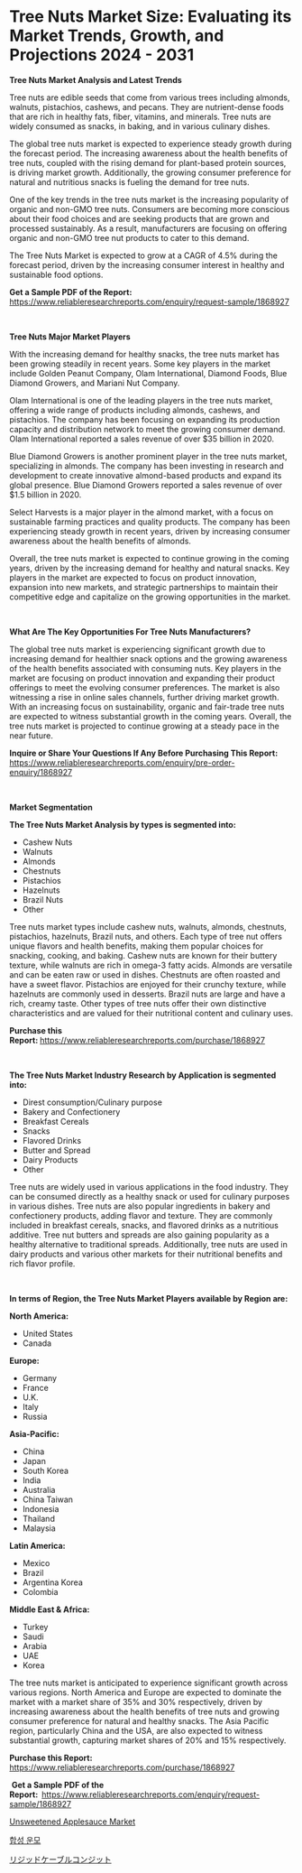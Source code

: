 <p><h1>Tree Nuts Market Size: Evaluating its Market Trends, Growth, and Projections 2024 - 2031</h1></p><p><strong>Tree Nuts Market Analysis and Latest Trends</strong></p>
<p><p>Tree nuts are edible seeds that come from various trees including almonds, walnuts, pistachios, cashews, and pecans. They are nutrient-dense foods that are rich in healthy fats, fiber, vitamins, and minerals. Tree nuts are widely consumed as snacks, in baking, and in various culinary dishes.</p><p>The global tree nuts market is expected to experience steady growth during the forecast period. The increasing awareness about the health benefits of tree nuts, coupled with the rising demand for plant-based protein sources, is driving market growth. Additionally, the growing consumer preference for natural and nutritious snacks is fueling the demand for tree nuts.</p><p>One of the key trends in the tree nuts market is the increasing popularity of organic and non-GMO tree nuts. Consumers are becoming more conscious about their food choices and are seeking products that are grown and processed sustainably. As a result, manufacturers are focusing on offering organic and non-GMO tree nut products to cater to this demand.</p><p>The Tree Nuts Market is expected to grow at a CAGR of 4.5% during the forecast period, driven by the increasing consumer interest in healthy and sustainable food options.</p></p>
<p><strong>Get a Sample PDF of the Report:&nbsp;</strong> <a href="https://www.reliableresearchreports.com/enquiry/request-sample/1868927">https://www.reliableresearchreports.com/enquiry/request-sample/1868927</a></p>
<p>&nbsp;</p>
<p><strong>Tree Nuts Major Market Players</strong></p>
<p><p>With the increasing demand for healthy snacks, the tree nuts market has been growing steadily in recent years. Some key players in the market include Golden Peanut Company, Olam International, Diamond Foods, Blue Diamond Growers, and Mariani Nut Company.</p><p>Olam International is one of the leading players in the tree nuts market, offering a wide range of products including almonds, cashews, and pistachios. The company has been focusing on expanding its production capacity and distribution network to meet the growing consumer demand. Olam International reported a sales revenue of over $35 billion in 2020.</p><p>Blue Diamond Growers is another prominent player in the tree nuts market, specializing in almonds. The company has been investing in research and development to create innovative almond-based products and expand its global presence. Blue Diamond Growers reported a sales revenue of over $1.5 billion in 2020.</p><p>Select Harvests is a major player in the almond market, with a focus on sustainable farming practices and quality products. The company has been experiencing steady growth in recent years, driven by increasing consumer awareness about the health benefits of almonds.</p><p>Overall, the tree nuts market is expected to continue growing in the coming years, driven by the increasing demand for healthy and natural snacks. Key players in the market are expected to focus on product innovation, expansion into new markets, and strategic partnerships to maintain their competitive edge and capitalize on the growing opportunities in the market.</p></p>
<p>&nbsp;</p>
<p><strong>What Are The Key Opportunities For Tree Nuts Manufacturers?</strong></p>
<p><p>The global tree nuts market is experiencing significant growth due to increasing demand for healthier snack options and the growing awareness of the health benefits associated with consuming nuts. Key players in the market are focusing on product innovation and expanding their product offerings to meet the evolving consumer preferences. The market is also witnessing a rise in online sales channels, further driving market growth. With an increasing focus on sustainability, organic and fair-trade tree nuts are expected to witness substantial growth in the coming years. Overall, the tree nuts market is projected to continue growing at a steady pace in the near future.</p></p>
<p><strong>Inquire or Share Your Questions If Any Before Purchasing This Report:</strong> <a href="https://www.reliableresearchreports.com/enquiry/pre-order-enquiry/1868927">https://www.reliableresearchreports.com/enquiry/pre-order-enquiry/1868927</a></p>
<p>&nbsp;</p>
<p><strong>Market Segmentation</strong></p>
<p><strong>The Tree Nuts Market Analysis by types is segmented into:</strong></p>
<p><ul><li>Cashew Nuts</li><li>Walnuts</li><li>Almonds</li><li>Chestnuts</li><li>Pistachios</li><li>Hazelnuts</li><li>Brazil Nuts</li><li>Other</li></ul></p>
<p><p>Tree nuts market types include cashew nuts, walnuts, almonds, chestnuts, pistachios, hazelnuts, Brazil nuts, and others. Each type of tree nut offers unique flavors and health benefits, making them popular choices for snacking, cooking, and baking. Cashew nuts are known for their buttery texture, while walnuts are rich in omega-3 fatty acids. Almonds are versatile and can be eaten raw or used in dishes. Chestnuts are often roasted and have a sweet flavor. Pistachios are enjoyed for their crunchy texture, while hazelnuts are commonly used in desserts. Brazil nuts are large and have a rich, creamy taste. Other types of tree nuts offer their own distinctive characteristics and are valued for their nutritional content and culinary uses.</p></p>
<p><strong>Purchase this Report:&nbsp;</strong><a href="https://www.reliableresearchreports.com/purchase/1868927">https://www.reliableresearchreports.com/purchase/1868927</a></p>
<p>&nbsp;</p>
<p><strong>The Tree Nuts Market Industry Research by Application is segmented into:</strong></p>
<p><ul><li>Direst consumption/Culinary purpose</li><li>Bakery and Confectionery</li><li>Breakfast Cereals</li><li>Snacks</li><li>Flavored Drinks</li><li>Butter and Spread</li><li>Dairy Products</li><li>Other</li></ul></p>
<p><p>Tree nuts are widely used in various applications in the food industry. They can be consumed directly as a healthy snack or used for culinary purposes in various dishes. Tree nuts are also popular ingredients in bakery and confectionery products, adding flavor and texture. They are commonly included in breakfast cereals, snacks, and flavored drinks as a nutritious additive. Tree nut butters and spreads are also gaining popularity as a healthy alternative to traditional spreads. Additionally, tree nuts are used in dairy products and various other markets for their nutritional benefits and rich flavor profile.</p></p>
<p>&nbsp;</p>
<p><strong>In terms of Region, the Tree Nuts Market Players available by Region are:</strong></p>
<p>
    <p> <strong> North America: </strong>
        <ul>
            <li>United States</li>
            <li>Canada</li>
        </ul>
        </p> 
    <p> <strong> Europe: </strong>
        <ul>
            <li>Germany</li>
            <li>France</li>
            <li>U.K.</li>
            <li>Italy</li>
            <li>Russia</li>
        </ul>
        </p> 
    <p> <strong> Asia-Pacific: </strong>
        <ul>
            <li>China</li>
            <li>Japan</li>
            <li>South Korea</li>
            <li>India</li>
            <li>Australia</li>
            <li>China Taiwan</li>
            <li>Indonesia</li>
            <li>Thailand</li>
            <li>Malaysia</li>
        </ul>
        </p> 
    <p> <strong> Latin America: </strong>
        <ul>
            <li>Mexico</li>
            <li>Brazil</li>
            <li>Argentina Korea</li>
            <li>Colombia</li>
        </ul>
        </p> 
    <p> <strong> Middle East & Africa: </strong>
        <ul>
            <li>Turkey</li>
            <li>Saudi</li>
            <li>Arabia</li>
            <li>UAE</li>
            <li>Korea</li>
        </ul>
    </p>
    </p>
<p><p>The tree nuts market is anticipated to experience significant growth across various regions. North America and Europe are expected to dominate the market with a market share of 35% and 30% respectively, driven by increasing awareness about the health benefits of tree nuts and growing consumer preference for natural and healthy snacks. The Asia Pacific region, particularly China and the USA, are also expected to witness substantial growth, capturing market shares of 20% and 15% respectively.</p></p>
<p><strong>Purchase this Report: </strong><a href="https://www.reliableresearchreports.com/purchase/1868927">https://www.reliableresearchreports.com/purchase/1868927</a></p>
<p>&nbsp;<strong>Get a Sample PDF of the Report:&nbsp;&nbsp;</strong><a href="https://www.reliableresearchreports.com/enquiry/request-sample/1868927">https://www.reliableresearchreports.com/enquiry/request-sample/1868927</a></p>
<p><strong></strong></p>
<p><p><a href="https://github.com/pizolina/Market-Research-Report-List-4/blob/main/unsweetened-applesauce-market.md">Unsweetened Applesauce Market</a></p><p><a href="https://github.com/hzumrdvas204296/Market-Research-Report-List-1/blob/main/983906616219.md">합성 운모</a></p><p><a href="https://medium.com/@jackieshlerin98056/%E5%89%9B%E6%80%A7%E3%82%B1%E3%83%BC%E3%83%96%E3%83%AB%E5%B0%8E%E7%AE%A1%E5%B8%82%E5%A0%B4-%E7%AB%B6%E4%BA%89%E5%88%86%E6%9E%90-%E5%B8%82%E5%A0%B4%E5%8B%95%E5%90%91%E3%81%8A%E3%82%88%E3%81%B32031%E5%B9%B4%E3%81%BE%E3%81%A7%E3%81%AE%E4%BA%88%E6%B8%AC-112ae7d2e6aa">リジッドケーブルコンジット</a></p></p>